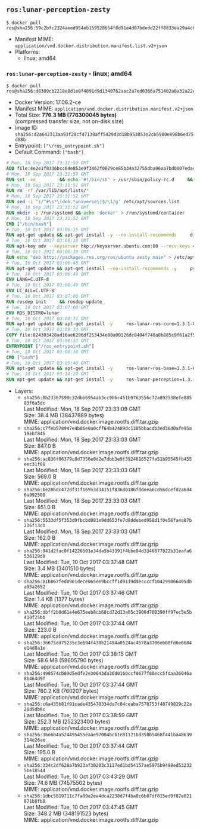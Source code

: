 ## `ros:lunar-perception-zesty`

```console
$ docker pull ros@sha256:59c2bfc2324aeed954eb159528654f8d91e4d07bdedd22ff8833ea29a4c68d78
```

-	Manifest MIME: `application/vnd.docker.distribution.manifest.list.v2+json`
-	Platforms:
	-	linux; amd64

### `ros:lunar-perception-zesty` - linux; amd64

```console
$ docker pull ros@sha256:d8309cb2218e8d1e0f4091d9d1340762aac2a7ed0366a751402a0a32a22ede42
```

-	Docker Version: 17.06.2-ce
-	Manifest MIME: `application/vnd.docker.distribution.manifest.v2+json`
-	Total Size: **776.3 MB (776300045 bytes)**  
	(compressed transfer size, not on-disk size)
-	Image ID: `sha256:d2a642313aa93f20cf47130aff5429d3d18b953853e2cb5980e898b6ed75d88b`
-	Entrypoint: `["\/ros_entrypoint.sh"]`
-	Default Command: `["bash"]`

```dockerfile
# Mon, 18 Sep 2017 23:31:50 GMT
ADD file:4e2e1f8336bcc64e853e9f3462f0829ce85b34a32755dba06aa7bd0007eda4f0 in / 
# Mon, 18 Sep 2017 23:31:50 GMT
RUN set -xe 		&& echo '#!/bin/sh' > /usr/sbin/policy-rc.d 	&& echo 'exit 101' >> /usr/sbin/policy-rc.d 	&& chmod +x /usr/sbin/policy-rc.d 		&& dpkg-divert --local --rename --add /sbin/initctl 	&& cp -a /usr/sbin/policy-rc.d /sbin/initctl 	&& sed -i 's/^exit.*/exit 0/' /sbin/initctl 		&& echo 'force-unsafe-io' > /etc/dpkg/dpkg.cfg.d/docker-apt-speedup 		&& echo 'DPkg::Post-Invoke { "rm -f /var/cache/apt/archives/*.deb /var/cache/apt/archives/partial/*.deb /var/cache/apt/*.bin || true"; };' > /etc/apt/apt.conf.d/docker-clean 	&& echo 'APT::Update::Post-Invoke { "rm -f /var/cache/apt/archives/*.deb /var/cache/apt/archives/partial/*.deb /var/cache/apt/*.bin || true"; };' >> /etc/apt/apt.conf.d/docker-clean 	&& echo 'Dir::Cache::pkgcache ""; Dir::Cache::srcpkgcache "";' >> /etc/apt/apt.conf.d/docker-clean 		&& echo 'Acquire::Languages "none";' > /etc/apt/apt.conf.d/docker-no-languages 		&& echo 'Acquire::GzipIndexes "true"; Acquire::CompressionTypes::Order:: "gz";' > /etc/apt/apt.conf.d/docker-gzip-indexes 		&& echo 'Apt::AutoRemove::SuggestsImportant "false";' > /etc/apt/apt.conf.d/docker-autoremove-suggests
# Mon, 18 Sep 2017 23:31:51 GMT
RUN rm -rf /var/lib/apt/lists/*
# Mon, 18 Sep 2017 23:31:52 GMT
RUN sed -i 's/^#\s*\(deb.*universe\)$/\1/g' /etc/apt/sources.list
# Mon, 18 Sep 2017 23:31:52 GMT
RUN mkdir -p /run/systemd && echo 'docker' > /run/systemd/container
# Mon, 18 Sep 2017 23:31:52 GMT
CMD ["/bin/bash"]
# Tue, 10 Oct 2017 03:06:15 GMT
RUN apt-get update && apt-get install -y --no-install-recommends     dirmngr     gnupg2     && rm -rf /var/lib/apt/lists/*
# Tue, 10 Oct 2017 03:06:18 GMT
RUN apt-key adv --keyserver hkp://keyserver.ubuntu.com:80 --recv-keys 421C365BD9FF1F717815A3895523BAEEB01FA116
# Tue, 10 Oct 2017 03:06:19 GMT
RUN echo "deb http://packages.ros.org/ros/ubuntu zesty main" > /etc/apt/sources.list.d/ros-latest.list
# Tue, 10 Oct 2017 03:06:48 GMT
RUN apt-get update && apt-get install --no-install-recommends -y     python-rosdep     python-rosinstall     python-vcstools     && rm -rf /var/lib/apt/lists/*
# Tue, 10 Oct 2017 03:06:49 GMT
ENV LANG=C.UTF-8
# Tue, 10 Oct 2017 03:06:49 GMT
ENV LC_ALL=C.UTF-8
# Tue, 10 Oct 2017 03:07:00 GMT
RUN rosdep init     && rosdep update
# Tue, 10 Oct 2017 03:07:00 GMT
ENV ROS_DISTRO=lunar
# Tue, 10 Oct 2017 03:08:31 GMT
RUN apt-get update && apt-get install -y     ros-lunar-ros-core=1.3.1-0*     && rm -rf /var/lib/apt/lists/*
# Tue, 10 Oct 2017 03:08:33 GMT
COPY file:824303428ad16ae6296df253434e00a00126dc8404f740a8b885c9f61a2f5fcb in / 
# Tue, 10 Oct 2017 03:08:33 GMT
ENTRYPOINT ["/ros_entrypoint.sh"]
# Tue, 10 Oct 2017 03:08:38 GMT
CMD ["bash"]
# Tue, 10 Oct 2017 03:09:40 GMT
RUN apt-get update && apt-get install -y     ros-lunar-ros-base=1.3.1-0*     && rm -rf /var/lib/apt/lists/*
# Tue, 10 Oct 2017 03:14:29 GMT
RUN apt-get update && apt-get install -y     ros-lunar-perception=1.3.1-0*     && rm -rf /var/lib/apt/lists/*
```

-	Layers:
	-	`sha256:8b23367590c32dbb6954ab3cc9b6c451b9763556c72a893538efe88583f6a5dc`  
		Last Modified: Mon, 18 Sep 2017 23:33:09 GMT  
		Size: 38.4 MB (38437889 bytes)  
		MIME: application/vnd.docker.image.rootfs.diff.tar.gzip
	-	`sha256:c7feb578947e4b86e0a0cff64b42489dc1305bbacdb3ed36d0afe95a19ebf845`  
		Last Modified: Mon, 18 Sep 2017 23:33:03 GMT  
		Size: 847.0 B  
		MIME: application/vnd.docker.image.rootfs.diff.tar.gzip
	-	`sha256:ac836f06379c8d7356e0d2e7dbb3e9f3924616527fa51b95545fb455eec31f08`  
		Last Modified: Mon, 18 Sep 2017 23:33:03 GMT  
		Size: 569.0 B  
		MIME: application/vnd.docker.image.rootfs.diff.tar.gzip
	-	`sha256:be286dc472df31f16953d34151f836d0186fddeea6cd56dcefd2a6d46a992500`  
		Last Modified: Mon, 18 Sep 2017 23:33:03 GMT  
		Size: 851.0 B  
		MIME: application/vnd.docker.image.rootfs.diff.tar.gzip
	-	`sha256:5533df5f353d9fbcbd081e9dd653fe7d8ddebed958d1f0e56fa4a87b216f13c1`  
		Last Modified: Mon, 18 Sep 2017 23:33:03 GMT  
		Size: 162.0 B  
		MIME: application/vnd.docker.image.rootfs.diff.tar.gzip
	-	`sha256:941d2fac0f14226501e34da5b43391f4bbe04d3346877822b31eafa6536129d0`  
		Last Modified: Tue, 10 Oct 2017 03:37:48 GMT  
		Size: 3.4 MB (3401510 bytes)  
		MIME: application/vnd.docker.image.rootfs.diff.tar.gzip
	-	`sha256:81b067fed8961dece065ee9bccff1d9119d9eccccf104299066405dba95a2652`  
		Last Modified: Tue, 10 Oct 2017 03:37:46 GMT  
		Size: 1.4 KB (1377 bytes)  
		MIME: application/vnd.docker.image.rootfs.diff.tar.gzip
	-	`sha256:dbff2b0d61e4e675eeb8cb68cd72d13a05c3906d700390ff97ec5e5b410f25bb`  
		Last Modified: Tue, 10 Oct 2017 03:37:44 GMT  
		Size: 223.0 B  
		MIME: application/vnd.docker.image.rootfs.diff.tar.gzip
	-	`sha256:36675dd75235c3e694f430b21494a0524ac4578a3706eb08fd6e6684e14d8a1e`  
		Last Modified: Tue, 10 Oct 2017 03:38:15 GMT  
		Size: 58.6 MB (58605790 bytes)  
		MIME: application/vnd.docker.image.rootfs.diff.tar.gzip
	-	`sha256:498574cb89d5edfe2e30643da36d0160ccf0677f80ecc5fdaa36046a8b464d9f`  
		Last Modified: Tue, 10 Oct 2017 03:37:44 GMT  
		Size: 760.2 KB (760207 bytes)  
		MIME: application/vnd.docker.image.rootfs.diff.tar.gzip
	-	`sha256:c6a435b81f91cade435478334da7c04ceaba7578753f48749829c22a28d5db6c`  
		Last Modified: Tue, 10 Oct 2017 03:38:59 GMT  
		Size: 252.3 MB (252323400 bytes)  
		MIME: application/vnd.docker.image.rootfs.diff.tar.gzip
	-	`sha256:36ebb4a524495455eaae97004bcb1e81121bd358b5468f441ba48639314e26ae`  
		Last Modified: Tue, 10 Oct 2017 03:37:44 GMT  
		Size: 195.0 B  
		MIME: application/vnd.docker.image.rootfs.diff.tar.gzip
	-	`sha256:334c2df628a7b923af30203c3117ed1bd54157ae5975b9498ed532325be18544`  
		Last Modified: Tue, 10 Oct 2017 03:43:29 GMT  
		Size: 74.6 MB (74575502 bytes)  
		MIME: application/vnd.docker.image.rootfs.diff.tar.gzip
	-	`sha256:1dbc5819711c7fa89e2ea4dca2238d7f4ba0c6b87df815ed9f87e021871b8fb8`  
		Last Modified: Tue, 10 Oct 2017 03:47:45 GMT  
		Size: 348.2 MB (348191523 bytes)  
		MIME: application/vnd.docker.image.rootfs.diff.tar.gzip

